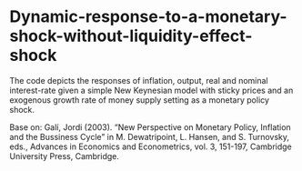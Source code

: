 # Dynamic-response-to-a-monetary-shock-without-liquidity-effect-shock
The code depicts the responses of inflation, output, real and nominal interest-rate given a simple New Keynesian model with sticky prices and an exogenous growth rate of money supply setting as a monetary policy shock.

Base on: Galí, Jordi (2003). “New Perspective on Monetary Policy, Inflation and the Bussiness Cycle” in M. Dewatripoint, L. Hansen, and S. Turnovsky, eds., Advances in Economics and Econometrics, vol. 3, 151-197, Cambridge University Press, Cambridge.



